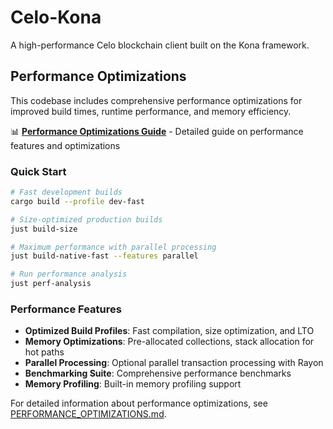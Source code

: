 # Celo-Kona

A high-performance Celo blockchain client built on the Kona framework.

## Performance Optimizations

This codebase includes comprehensive performance optimizations for improved build times, runtime performance, and memory efficiency.

📊 **[Performance Optimizations Guide](PERFORMANCE_OPTIMIZATIONS.md)** - Detailed guide on performance features and optimizations

### Quick Start

```bash
# Fast development builds
cargo build --profile dev-fast

# Size-optimized production builds
just build-size

# Maximum performance with parallel processing
just build-native-fast --features parallel

# Run performance analysis
just perf-analysis
```

### Performance Features

- **Optimized Build Profiles**: Fast compilation, size optimization, and LTO
- **Memory Optimizations**: Pre-allocated collections, stack allocation for hot paths
- **Parallel Processing**: Optional parallel transaction processing with Rayon
- **Benchmarking Suite**: Comprehensive performance benchmarks
- **Memory Profiling**: Built-in memory profiling support

For detailed information about performance optimizations, see [PERFORMANCE_OPTIMIZATIONS.md](PERFORMANCE_OPTIMIZATIONS.md).